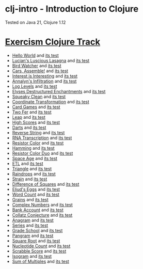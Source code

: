 # clj-intro - Introduction to Clojure

Tested on Java 21, Clojure 1.12

# [Exercism Clojure Track](https://exercism.org/tracks/clojure)

- [Hello World](hello_world.clj) and [its test](hello_world_test.clj)
- [Lucian's Luscious Lasagna](lucians_luscious_lasagna.clj) and [its test](lucians_luscious_lasagna_test.clj)
- [Bird Watcher](bird_watcher.clj) and [its test](bird_watcher_test.clj)
- [Cars, Assemble!](cars_assemble.clj) and [its test](cars_assemble_test.clj)
- [Interest is Interesting](interest_is_interesting.clj) and [its test](interest_is_interesting_test.clj)
- [Annalyn's Infiltration](annalyns_infiltration.clj) and [its test](annalyns_infiltration_test.clj)
- [Log Levels](log_levels.clj) and [its test](log_levels_test.clj)
- [Elyses Destructured Enchantments](elyses_destructured_enchantments.clj)
  and [its test](elyses_destructured_enchantments_test.clj)
- [Squeaky Clean](squeaky_clean.clj) and [its test](squeaky_clean_test.clj)
- [Coordinate Transformation](coordinate_transformation.clj) and [its test](coordinate_transformation_test.clj)
- [Card Games](card_games.clj) and [its test](card_games_test.clj)
- [Two Fer](two_fer.clj) and [its test](two_fer_test.clj)
- [Leap](leap.clj) and [its test](leap_test.clj)
- [High Scores](high_scores.clj) and [its test](high_scores_test.clj)
- [Darts](darts.clj) and [its test](darts_test.clj)
- [Reverse String](reverse_string.clj) and [its test](reverse_string_test.clj)
- [RNA Transcription](rna_transcription.clj) and [its test](rna_transcription_test.clj)
- [Resistor Color](resistor_color.clj) and [its test](resistor_color_test.clj)
- [Hamming](hamming.clj) and [its test](hamming_test.clj)
- [Resistor Color Duo](resistor_color_duo.clj) and [its test](resistor_color_duo_test.clj)
- [Space Age](space_age.clj) and [its test](space_age_test.clj)
- [ETL](etl.clj) and [its test](etl_test.clj)
- [Triangle](triangle.clj) and [its test](triangle_test.clj)
- [Raindrops](raindrops.clj) and [its test](raindrops_test.clj)
- [Strain](strain.clj) and [its test](strain_test.clj)
- [Difference of Squares](difference_of_squares.clj) and [its test](difference_of_squares_test.clj)
- [Eliud's Eggs](eliuds_eggs.clj) and [its test](eliuds_eggs_test.clj)
- [Word Count](word_count.clj) and [its test](word_count_test.clj)
- [Grains](grains.clj) and [its test](grains_test.clj)
- [Complex Numbers](complex_numbers.clj) and [its test](complex_numbers_test.clj)
- [Bank Account](bank_account.clj) and [its test](bank_account_test.clj)
- [Collatz Conjecture](collatz_conjecture.clj) and [its test](collatz_conjecture_test.clj)
- [Anagram](anagram.clj) and [its test](anagram_test.clj)
- [Series](series.clj) and [its test](series_test.clj)
- [Grade School](grade_school.clj) and [its test](grade_school.clj)
- [Pangram](pangram.clj) and [its test](pangram_test.clj)
- [Square Root](square_root.clj) and [its test](square_root_test.clj)
- [Nucleotide Count](nucleotide_count.clj) and [its test](nucleotide_count_test.clj)
- [Scrabble Score](scrabble_score.clj) and [its test](scrabble_score_test.clj)
- [Isogram](isogram.clj) and [its test](isogram_test.clj)
- [Sum of Multiples](sum_of_multiples.clj) and [its test](sum_of_multiples_test.clj)
